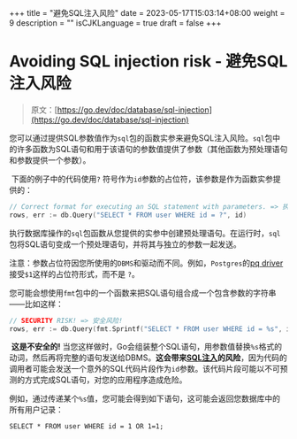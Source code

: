 +++
title = "避免SQL注入风险"
date = 2023-05-17T15:03:14+08:00
weight = 9
description = ""
isCJKLanguage = true
draft = false
+++
# Avoiding SQL injection risk - 避免SQL注入风险

> 原文：[https://go.dev/doc/database/sql-injection](https://go.dev/doc/database/sql-injection)

​	您可以通过提供SQL参数值作为`sql`包的函数实参来避免SQL注入风险。`sql`包中的许多函数为SQL语句和用于该语句的参数值提供了参数（其他函数为预处理语句和参数提供一个参数）。

​	下面的例子中的代码使用`?` 符号作为`id`参数的占位符，该参数是作为函数实参提供的：

```go 
// Correct format for executing an SQL statement with parameters. => 执行带参数的SQL语句的正确格式。
rows, err := db.Query("SELECT * FROM user WHERE id = ?", id)
```

​	执行数据库操作的`sql`包函数从您提供的实参中创建预处理语句。在运行时，`sql`包将SQL语句变成一个预处理语句，并将其与独立的参数一起发送。

注意：参数占位符因您所使用的`DBMS`和驱动而不同。例如，`Postgres`的[pq driver](https://pkg.go.dev/github.com/lib/pq)接受`$1`这样的占位符形式，而不是 `?`。

​	您可能会想使用`fmt`包中的一个函数来把SQL语句组合成一个包含参数的字符串——比如这样：

```go 
// SECURITY RISK! => 安全风险!
rows, err := db.Query(fmt.Sprintf("SELECT * FROM user WHERE id = %s", id))
```

​	**这是不安全的!** 当您这样做时，Go会组装整个SQL语句，用参数值替换`%s`格式的动词，然后再将完整的语句发送给DBMS。**这会带来[SQL注入](https://en.wikipedia.org/wiki/SQL_injection)的风险**，因为代码的调用者可能会发送一个意外的SQL代码片段作为`id`参数。该代码片段可能以不可预测的方式完成SQL语句，对您的应用程序造成危险。

​	例如，通过传递某个`%s`值，您可能会得到如下语句，这可能会返回您数据库中的所有用户记录：

```mysql
SELECT * FROM user WHERE id = 1 OR 1=1;
```